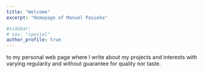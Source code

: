 ```yaml
---
title: "Welcome"
excerpt: "Homepage of Manuel Pasieka"

#sidebar:
# nav: "special"
author_profile: true
---
```


to my personal web page where I write about my projects and interests with varying regularity and without guarantee for quality nor taste.
